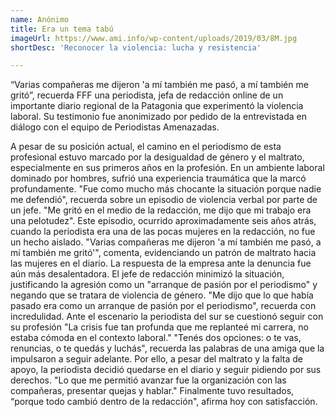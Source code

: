 ```yaml
---
name: Anónimo
title: Era un tema tabú
imageUrl: https://www.ami.info/wp-content/uploads/2019/03/8M.jpg
shortDesc: 'Reconocer la violencia: lucha y resistencia'

---
```



“Varias compañeras me dijeron 'a mí también me pasó, a mí también me gritó”, recuerda FFF una periodista, jefa de redacción online de un importante diario regional de la Patagonia que experimentó la violencia laboral. Su testimonio fue anonimizado por pedido de la entrevistada en diálogo con el equipo de Periodistas Amenazadas. 

A pesar de su posición actual, el camino en el periodismo de esta profesional estuvo marcado por la desigualdad de género y el maltrato, especialmente en sus primeros años en la profesión.
En un ambiente laboral dominado por hombres, sufrió una experiencia traumática que la marcó profundamente. "Fue como mucho más chocante la situación porque nadie me defendió", recuerda sobre un episodio de violencia verbal por parte de un jefe. "Me gritó en el medio de la redacción, me dijo que mi trabajo era una pelotudez".
Este episodio, ocurrido aproximadamente seis años atrás, cuando la periodista era una de las pocas mujeres en la redacción, no fue un hecho aislado. "Varias compañeras me dijeron 'a mí también me pasó, a mí también me gritó'", comenta, evidenciando un patrón de maltrato hacia las mujeres en el diario.
La respuesta de la empresa ante la denuncia fue aún más desalentadora. El jefe de redacción minimizó la situación, justificando la agresión como un "arranque de pasión por el periodismo" y negando que se tratara de violencia de género. "Me dijo que lo que había pasado era como un arranque de pasión por el periodismo", recuerda con incredulidad. 
Ante el escenario la periodista del sur se cuestionó seguir con su profesión "La crisis fue tan profunda que me replanteé mi carrera, no estaba cómoda en el contexto laboral."
"Tenés dos opciones: o te vas, renuncias, o te quedás y luchás", recuerda las palabras de una amiga que la impulsaron a seguir adelante. Por ello, a pesar del maltrato y la falta de apoyo, la periodista decidió quedarse en el diario y seguir pidiendo por sus derechos. "Lo que me permitió avanzar fue la organización con las compañeras, presentar quejas y hablar." Finalmente tuvo resultados, “porque todo cambió dentro de la redacción", afirma hoy con satisfacción.